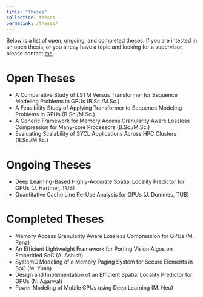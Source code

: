 ```yaml
---
title: "Theses"
collection: theses
permalink: /theses/
---
```

Below is a list of open, ongoing, and completed theses. If you are intested in an open thesis, or you alreay have a topic and looking for a supervisor, please contact <a href="mailto:sohan.lal@tuhh.de">me</a>. 

Open Theses
===
* A Comparative Study of LSTM Versus Transformer for Sequence Modeling Problems in GPUs (B.Sc./M.Sc.)
* A Feasibility Study of Applying Transformer to Sequence Modeling Problems in GPUs (B.Sc./M.Sc.)
* A Generic Framework for Memory Access Granularity Aware Lossless Compression for Many-core Processors (B.Sc./M.Sc.)
* Evaluating Scalability of SYCL Applications Across HPC Clusters (B.Sc./M.Sc.)

Ongoing Theses
===
* Deep Learning-Based Highly-Accurate Spatial Locality Predictor for GPUs (J. Hartmer, TUB)
* Quantitative Cache Line Re-Use Analysis for GPUs (J. Dommes, TUB)

Completed Theses
===
* Memory Access Granularity Aware Lossless Compression for GPUs (M. Renz)
* An Efficient Lightweight Framework for Porting Vision Algos on Embedded SoC (A. Ashish)
* SystemC Modeling of a Memory Paging System for Secure Elements in SoC (M. Yuan)
* Design and Implementation of an Efficient Spatial Locality Predictor for GPUs (N. Agarwal)
* Power Modeling of Mobile GPUs using Deep Learning (M. Neu)
